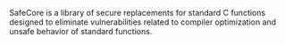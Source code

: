 SafeCore is a library of secure replacements for standard C functions designed to eliminate vulnerabilities related to compiler optimization and unsafe behavior of standard functions.
